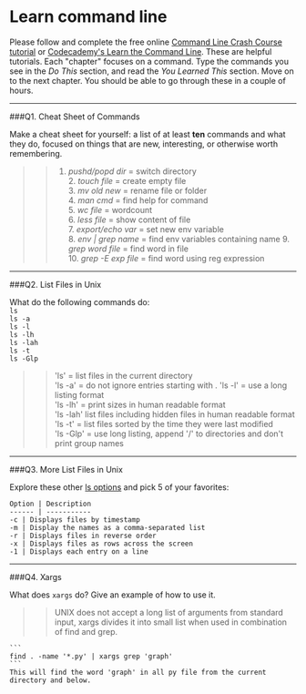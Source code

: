 # Learn command line

Please follow and complete the free online [Command Line Crash Course
tutorial](https://web.archive.org/web/20160708171659/http://cli.learncodethehardway.org/book/) or [Codecademy's Learn the Command Line](https://www.codecademy.com/learn/learn-the-command-line). These are helpful tutorials. Each "chapter" focuses on a command. Type the commands you see in the _Do This_ section, and read the _You Learned This_ section. Move on to the next chapter. You should be able to go through these in a couple of hours.

---

###Q1.  Cheat Sheet of Commands  

Make a cheat sheet for yourself: a list of at least **ten** commands and what they do, focused on things that are new, interesting, or otherwise worth remembering.

> > 1. *pushd/popd dir* = switch directory  
    2. *touch file* = create empty file  
    3. *mv old new* = rename file or folder  
    4. *man cmd* = find help for command  
    5. *wc file* = wordcount  
    6. *less file* = show content of file  
    7. *export/echo var* = set new env variable  
    8. *env | grep name* = find env variables containing name 
    9. *grep word file* = find word in file  
    10. *grep -E exp file* = find word using reg expression  
      

---

###Q2.  List Files in Unix   

What do the following commands do:  
`ls`  
`ls -a`  
`ls -l`  
`ls -lh`  
`ls -lah`  
`ls -t`  
`ls -Glp`  

>> 'ls' = list files in the current directory  
  'ls -a' = do not ignore entries starting with .
  'ls -l' = use a long listing format  
  'ls -lh' = print sizes in human readable format  
  'ls -lah' list files including hidden files in human readable format  
  'ls -t' = list files sorted by the time they were last modified  
  'ls -Glp' = use long listing, append '/' to directories and don't print group names

---

###Q3.  More List Files in Unix  

Explore these other [ls options](http://www.techonthenet.com/unix/basic/ls.php) and pick 5 of your favorites:

> > 
    Option | Description
    ------ | -----------
    -c | Displays files by timestamp
    -m | Display the names as a comma-separated list
    -r | Displays files in reverse order
    -x | Displays files as rows across the screen
    -1 | Displays each entry on a line 

---

###Q4.  Xargs   

What does `xargs` do? Give an example of how to use it.

> > UNIX does not accept a long list of arguments from standard input, xargs divides it into small list when used in combination of find and grep.  
    
    ```  
    find . -name '*.py' | xargs grep 'graph'
    ```  
    This will find the word 'graph' in all py file from the current directory and below.

